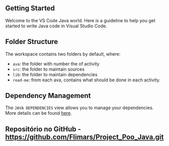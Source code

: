 ## Getting Started

Welcome to the VS Code Java world. Here is a guideline to help you get started to write Java code in Visual Studio Code.

## Folder Structure

The workspace contains two folders by default, where:

- `ava`: the folder with number the of activity
- `src`: the folder to maintain sources
- `lib`: the folder to maintain dependencies
- `read-me`: from each ava, contains what should be done in each activity.

## Dependency Management

The `JAVA DEPENDENCIES` view allows you to manage your dependencies. More details can be found [here](https://github.com/microsoft/vscode-java-pack/blob/master/release-notes/v0.9.0.md#work-with-jar-files-directly).

## Repositório no GitHub - https://github.com/Flimars/Project_Poo_Java.git